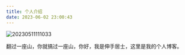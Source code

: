 ```yaml
---
title: 个人介绍
date: 2023-06-02 23:00:43
---
```


![20230511111033](http://s3.airtlab.com/blog/20230511111033.png)

翻过一座山，你就搞过一座山，你好，我是伸手居士，这里是我的个人博客。